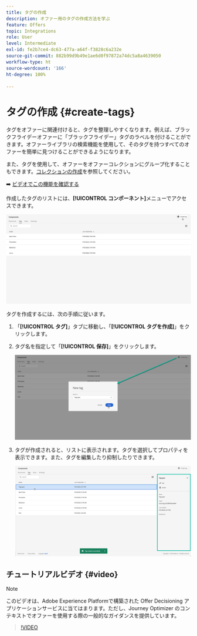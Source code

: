 ```yaml
---
title: タグの作成
description: オファー用のタグの作成方法を学ぶ
feature: Offers
topic: Integrations
role: User
level: Intermediate
exl-id: fe2b7ce4-dc63-477a-a64f-f3828c6a232e
source-git-commit: 882b99d9b49e1ae6d0f97872a74dc5a8a4639050
workflow-type: ht
source-wordcount: '166'
ht-degree: 100%

---
```


# タグの作成 {#create-tags}

タグをオファーに関連付けると、タグを整理しやすくなります。例えば、ブラックフライデーオファーに「ブラックフライデー」タグのラベルを付けることができます。オファーライブラリの検索機能を使用して、そのタグを持つすべてのオファーを簡単に見つけることができるようになります。

また、タグを使用して、オファーをオファーコレクションにグループ化することもできます。[コレクションの作成](../offer-library/creating-collections.md)を参照してください。

➡️ [ビデオでこの機能を確認する](#video)

作成したタグのリストには、**[!UICONTROL コンポーネント]**&#x200B;メニューでアクセスできます。

![](../assets/tags_list.png)

タグを作成するには、次の手順に従います。

1. 「**[!UICONTROL タグ]**」タブに移動し、「**[!UICONTROL タグを作成]**」をクリックします。

1. タグ名を指定して「**[!UICONTROL 保存]**」をクリックします。

   ![](../assets/tags_create.png)

1. タグが作成されると、リストに表示されます。タグを選択してプロパティを表示できます。また、タグを編集したり抑制したりできます。

   ![](../assets/tags_created.png)

## チュートリアルビデオ {#video}

>[!NOTE]
>
>このビデオは、Adobe Experience Platformで構築された Offer Decisioning アプリケーションサービスに当てはまります。ただし、Journey Optimizer のコンテキストでオファーを使用する際の一般的なガイダンスを提供しています。

>[!VIDEO](https://video.tv.adobe.com/v/329374?quality=12)

